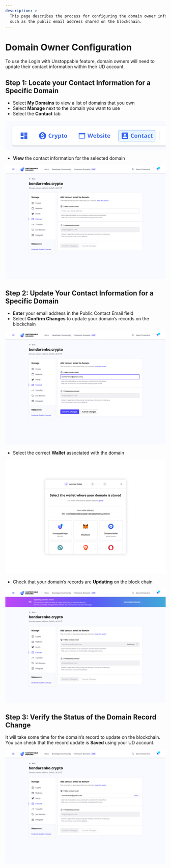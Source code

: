 ```yaml
---
description: >-
  This page describes the process for configuring the domain owner information,
  such as the public email address shared on the blockchain.
---
```


# Domain Owner Configuration

To use the Login with Unstoppable feature, domain owners will need to update their contact information within their UD account.

## Step 1: Locate your Contact Information for a Specific Domain

* Select **My Domains** to view a list of domains that you own
* Select **Manage** next to the domain you want to use
* Select the **Contact** tab

![Location of the Contact Tab in My Domains &amp;gt; Manage dashboard](../.gitbook/assets/contact-tab.png)

* **View** the contact information for the selected domain

![Empty contact details page in My Domains &amp;gt; Manage &amp;gt; Contact](../.gitbook/assets/contact-empty.png)

## Step 2: Update Your Contact Information for a Specific Domain

* **Enter** your email address in the Public Contact Email field
* Select **Confirm Changes** to update your domain’s records on the blockchain

![Enter email address &amp; confirm changes on Contact Details Page](../.gitbook/assets/contact-email-added.png)

* Select the correct **Wallet** associated with the domain

![Wallet page associated with updating domain contact information](../.gitbook/assets/contact-wallet.png)

* Check that your domain’s records are **Updating** on the block chain

![Public Contact Email is updating on the Contact Details Page](../.gitbook/assets/contact-updating.png)

## Step 3: Verify the Status of the Domain Record Change

It will take some time for the domain’s record to update on the blockchain. You can check that the record update is **Saved** using your UD account.

![Public Contact Email has been saved on the Contact Details Page](../.gitbook/assets/contact-saved.png)

